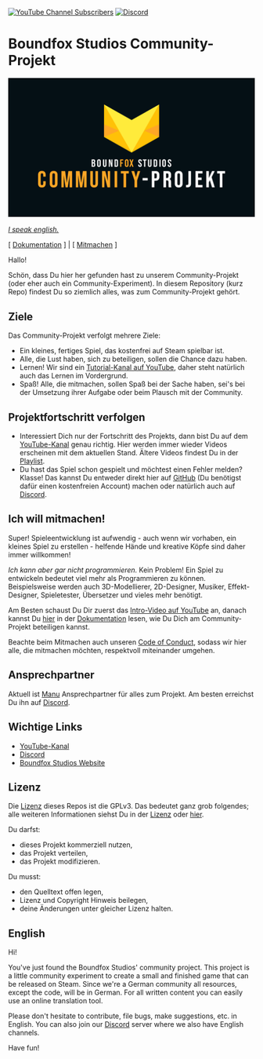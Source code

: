 [![YouTube Channel Subscribers](https://img.shields.io/youtube/channel/subscribers/UCf54CbMEHpI3fXE-SwMg0Ug?style=social)][1] [![Discord](https://img.shields.io/discord/454361389935493124?logo=discord&logoColor=white)][2]

# Boundfox Studios Community-Projekt

![Boundfox Studios Community-Projekt](docs/assets/cover.png)

[_I speak english._](#english)

[ [Dokumentation](docs/README.md) ] | [ [Mitmachen](docs/contributing/README.md) ]

Hallo!

Schön, dass Du hier her gefunden hast zu unserem Community-Projekt (oder eher auch ein Community-Experiment).
In diesem Repository (kurz Repo) findest Du so ziemlich alles, was zum Community-Projekt gehört.

## Ziele

Das Community-Projekt verfolgt mehrere Ziele:

* Ein kleines, fertiges Spiel, das kostenfrei auf Steam spielbar ist.
* Alle, die Lust haben, sich zu beteiligen, sollen die Chance dazu haben.
* Lernen! Wir sind ein [Tutorial-Kanal auf YouTube][1], daher steht natürlich auch das Lernen im Vordergrund.
* Spaß! Alle, die mitmachen, sollen Spaß bei der Sache haben, sei's bei der Umsetzung ihrer Aufgabe oder beim Plausch mit der Community. 

## Projektfortschritt verfolgen

* Interessiert Dich nur der Fortschritt des Projekts, dann bist Du auf dem [YouTube-Kanal][1] genau richtig. 
  Hier werden immer wieder Videos erscheinen mit dem aktuellen Stand.
  Ältere Videos findest Du in der [Playlist](https://www.youtube.com/playlist?list=PLxVAs8AY4TgchOtBZqg4qvFeq6w74ZtAm).
* Du hast das Spiel schon gespielt und möchtest einen Fehler melden? Klasse! Das kannst Du entweder direkt hier auf [GitHub](https://github.com/BoundfoxStudios/community-project/issues) (Du benötigst dafür einen kostenfreien Account) machen oder natürlich auch auf [Discord][2].

## Ich will mitmachen!

Super! Spieleentwicklung ist aufwendig - auch wenn wir vorhaben, ein kleines Spiel zu erstellen - helfende Hände und kreative Köpfe sind daher immer willkommen!

_Ich kann aber gar nicht programmieren._ 
Kein Problem! Ein Spiel zu entwickeln bedeutet viel mehr als Programmieren zu können. 
Beispielsweise werden auch 3D-Modellierer, 2D-Designer, Musiker, Effekt-Designer, Spieletester, Übersetzer und vieles mehr benötigt.

Am Besten schaust Du Dir zuerst das [Intro-Video auf YouTube](https://youtu.be/P6meol97bCg) an, danach kannst Du [hier](docs/contributing/README.md) in der [Dokumentation](docs/README.md) lesen, wie Du Dich am Community-Projekt beteiligen kannst. 

Beachte beim Mitmachen auch unseren [Code of Conduct](CODE_OF_CONDUCT.md), sodass wir hier alle, die mitmachen möchten, respektvoll miteinander umgehen.

## Ansprechpartner

Aktuell ist [Manu](https://github.com/ManuelRauber) Ansprechpartner für alles zum Projekt.
Am besten erreichst Du ihn auf [Discord][2].

## Wichtige Links

* [YouTube-Kanal][1]
* [Discord][2]
* [Boundfox Studios Website](https://boundfoxstudios.com)

## Lizenz

Die [Lizenz](LICENSE) dieses Repos ist die GPLv3.
Das bedeutet ganz grob folgendes; alle weiteren Informationen siehst Du in der [Lizenz](LICENSE) oder [hier](https://choosealicense.com/licenses/gpl-3.0/).

Du darfst:

* dieses Projekt kommerziell nutzen,
* das Projekt verteilen,
* das Projekt modifizieren.

Du musst:

* den Quelltext offen legen,
* Lizenz und Copyright Hinweis beilegen,
* deine Änderungen unter gleicher Lizenz halten.

## English

Hi! 

You've just found the Boundfox Studios' community project. 
This project is a little community experiment to create a small and finished game that can be released on Steam.
Since we're a German community all resources, except the code, will be in German.
For all written content you can easily use an online translation tool. 

Please don't hesitate to contribute, file bugs, make suggestions, etc. in English.
You can also join our [Discord][2] server where we also have English channels.

Have fun!

<!-- Reference Links -->

[1]: https://youtube.com/c/boundfox
[2]: https://discord.gg/tHqNzMT